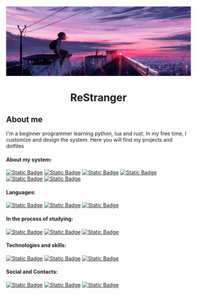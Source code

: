 <p align="center">
  <img src="./assets/img/back.jpg" alt="BackGroung IMG"/>
</p>

# <p align="center">ReStranger</p>

## About me

I'm a beginner programmer learning python, lua and rust. In my free time, I customize and design the system. Here you will find my projects and dotfiles

#### About my system:

[![Static Badge](https://img.shields.io/badge/ArchLinux-191724?style=for-the-badge&logo=archlinux)](https://archlinux.org/)
[![Static Badge](https://img.shields.io/badge/Gentoo-191724?style=for-the-badge&logo=gentoo)](https://www.gentoo.org/)
[![Static Badge](https://img.shields.io/badge/VoidLinux-191724?style=for-the-badge&logo=voidlinux)](https://voidlinux.org/)
[![Static Badge](https://img.shields.io/badge/hyprland-191724?style=for-the-badge&logo=hyper)](https://hyprland.org/)
[![Static Badge](https://img.shields.io/badge/dwm-191724?style=for-the-badge&logo=dwm)](https://github.com/baskerville/bspwm)
[![Static Badge](https://img.shields.io/badge/NeoVim-191724?style=for-the-badge&logo=neovim)](https://neovim.io/)

#### Languages:

[![Static Badge](https://img.shields.io/badge/Python-191724?style=for-the-badge&logo=python)](https://www.python.org/)
[![Static Badge](https://img.shields.io/badge/Lua-191724?style=for-the-badge&logo=lua)](https://www.lua.org/)
[![Static Badge](https://img.shields.io/badge/Bash-191724?style=for-the-badge&logo=gnubash)](https://www.gnu.org/software/bash/)

#### In the process of studying:
[![Static Badge](https://img.shields.io/badge/C-191724?style=for-the-badge&logo=C)](https://www.iso.org/standard/74528.html)
[![Static Badge](https://img.shields.io/badge/C++-191724?style=for-the-badge&logo=cplusplus)](https://isocpp.org/)
[![Static Badge](https://img.shields.io/badge/rust-191724?style=for-the-badge&logo=rust)](https://www.rust-lang.org/)

#### Technologies and skills:

[![Static Badge](https://img.shields.io/badge/Linux-191724?style=for-the-badge&logo=linux)](https://www.linux.org/)
[![Static Badge](https://img.shields.io/badge/git-191724?style=for-the-badge&logo=git)](https://git-scm.com/)
[![Static Badge](https://img.shields.io/badge/html-191724?style=for-the-badge&logo=html5)](https://html.spec.whatwg.org/multipage/)

#### Social and Contacts:

[![Static Badge](https://img.shields.io/badge/telegram-191724?style=for-the-badge&logo=telegram)](https://t.me/ReStranger)
[![Static Badge](https://img.shields.io/badge/discord-191724?style=for-the-badge&logo=discord)](https://discord.gg/DQkj2xNZ)
[![Static Badge](https://img.shields.io/badge/reddit-191724?style=for-the-badge&logo=reddit)](https://www.reddit.com/user/ReStrangeR_GG)
